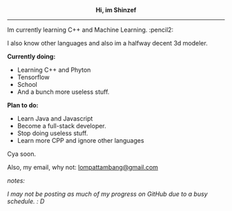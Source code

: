 <p align="center"><strong>Hi, im Shinzef</strong></p>
<hr />
<p>Im currently learning C++ and Machine Learning. :pencil2:</p>
<p>I also know other languages and also im a halfway decent 3d modeler.</p>
<p><strong>Currently doing:</strong></p>
<ul>
<li>Learning C++ and Phyton</li>
<li>Tensorflow</li>
<li>School</li>
<li>And a bunch more useless stuff.</li>
</ul>
<p><strong>Plan to do:</strong></p>
<ul>
<li>Learn Java and Javascript</li>
<li>Become a full-stack developer.</li>
<li>Stop doing useless stuff.</li>
<li>Learn more CPP and ignore other languages</li>
</ul>
<p>Cya soon.</p>
<p>Also, my email, why not: <a href="mailto:lompattambang@gmail.com">lompattambang@gmail.com</a></p>
<p><em>notes:</em></p>
<p><em>I may not be posting as much of my progress on GitHub due to a busy schedule. : D</em></p>
